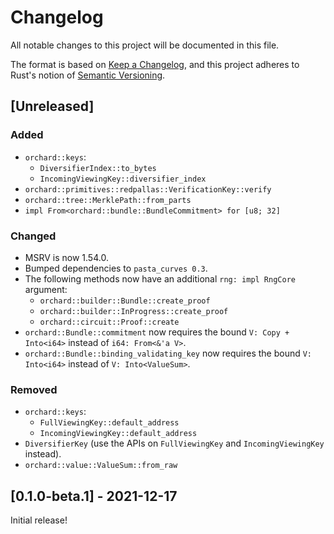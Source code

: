 # Changelog
All notable changes to this project will be documented in this file.

The format is based on [Keep a Changelog](https://keepachangelog.com/en/1.0.0/),
and this project adheres to Rust's notion of
[Semantic Versioning](https://semver.org/spec/v2.0.0.html).

## [Unreleased]
### Added
- `orchard::keys`:
  - `DiversifierIndex::to_bytes`
  - `IncomingViewingKey::diversifier_index`
- `orchard::primitives::redpallas::VerificationKey::verify`
- `orchard::tree::MerklePath::from_parts`
- `impl From<orchard::bundle::BundleCommitment> for [u8; 32]`

### Changed
- MSRV is now 1.54.0.
- Bumped dependencies to `pasta_curves 0.3`.
- The following methods now have an additional `rng: impl RngCore` argument:
  - `orchard::builder::Bundle::create_proof`
  - `orchard::builder::InProgress::create_proof`
  - `orchard::circuit::Proof::create`
- `orchard::Bundle::commitment` now requires the bound `V: Copy + Into<i64>`
  instead of `i64: From<&'a V>`.
- `orchard::Bundle::binding_validating_key` now requires the bound
  `V: Into<i64>` instead of `V: Into<ValueSum>`.

### Removed
- `orchard::keys`:
  - `FullViewingKey::default_address`
  - `IncomingViewingKey::default_address`
- `DiversifierKey` (use the APIs on `FullViewingKey` and `IncomingViewingKey`
  instead).
- `orchard::value::ValueSum::from_raw`

## [0.1.0-beta.1] - 2021-12-17
Initial release!
